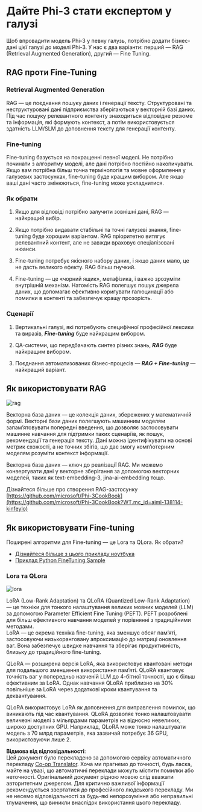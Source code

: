 <!--
CO_OP_TRANSLATOR_METADATA:
{
  "original_hash": "743d7e9cb9c4e8ea642d77bee657a7fa",
  "translation_date": "2025-07-09T19:04:31+00:00",
  "source_file": "md/03.FineTuning/LetPhi3gotoIndustriy.md",
  "language_code": "uk"
}
-->
# **Дайте Phi-3 стати експертом у галузі**

Щоб впровадити модель Phi-3 у певну галузь, потрібно додати бізнес-дані цієї галузі до моделі Phi-3. У нас є два варіанти: перший — RAG (Retrieval Augmented Generation), другий — Fine Tuning.

## **RAG проти Fine-Tuning**

### **Retrieval Augmented Generation**

RAG — це поєднання пошуку даних і генерації тексту. Структуровані та неструктуровані дані підприємства зберігаються у векторній базі даних. Під час пошуку релевантного контенту знаходиться відповідне резюме та інформація, які формують контекст, а потім використовується здатність LLM/SLM до доповнення тексту для генерації контенту.

### **Fine-tuning**

Fine-tuning базується на покращенні певної моделі. Не потрібно починати з алгоритму моделі, але дані потрібно постійно накопичувати. Якщо вам потрібна більш точна термінологія та мовне оформлення у галузевих застосунках, fine-tuning буде кращим вибором. Але якщо ваші дані часто змінюються, fine-tuning може ускладнитися.

### **Як обрати**

1. Якщо для відповіді потрібно залучити зовнішні дані, RAG — найкращий вибір.

2. Якщо потрібно видавати стабільні та точні галузеві знання, fine-tuning буде хорошим варіантом. RAG пріоритетно витягує релевантний контент, але не завжди враховує спеціалізовані нюанси.

3. Fine-tuning потребує якісного набору даних, і якщо даних мало, це не дасть великого ефекту. RAG більш гнучкий.

4. Fine-tuning — це «чорний ящик», метафізика, і важко зрозуміти внутрішній механізм. Натомість RAG полегшує пошук джерела даних, що допомагає ефективно коригувати галюцинації або помилки в контенті та забезпечує кращу прозорість.

### **Сценарії**

1. Вертикальні галузі, які потребують специфічної професійної лексики та виразів, ***Fine-tuning*** буде найкращим вибором.

2. QA-системи, що передбачають синтез різних знань, ***RAG*** буде найкращим вибором.

3. Поєднання автоматизованих бізнес-процесів — ***RAG + Fine-tuning*** — найкращий варіант.

## **Як використовувати RAG**

![rag](../../../../imgs/03/intro/rag.png)

Векторна база даних — це колекція даних, збережених у математичній формі. Векторні бази даних полегшують машинним моделям запам’ятовувати попередні введення, що дозволяє застосовувати машинне навчання для підтримки таких сценаріїв, як пошук, рекомендації та генерація тексту. Дані можна ідентифікувати на основі метрик схожості, а не точних збігів, що дає змогу комп’ютерним моделям розуміти контекст інформації.

Векторна база даних — ключ до реалізації RAG. Ми можемо конвертувати дані у векторне зберігання за допомогою векторних моделей, таких як text-embedding-3, jina-ai-embedding тощо.

Дізнайтеся більше про створення RAG-застосунку [https://github.com/microsoft/Phi-3CookBook](https://github.com/microsoft/Phi-3CookBook?WT.mc_id=aiml-138114-kinfeylo)

## **Як використовувати Fine-tuning**

Поширені алгоритми для Fine-tuning — це Lora та QLora. Як обрати?
- [Дізнайтеся більше з цього прикладу ноутбука](../../../../code/04.Finetuning/Phi_3_Inference_Finetuning.ipynb)
- [Приклад Python FineTuning Sample](../../../../code/04.Finetuning/FineTrainingScript.py)

### **Lora та QLora**

![lora](../../../../imgs/03/intro/qlora.png)

LoRA (Low-Rank Adaptation) та QLoRA (Quantized Low-Rank Adaptation) — це техніки для тонкого налаштування великих мовних моделей (LLM) за допомогою Parameter Efficient Fine Tuning (PEFT). PEFT розроблені для більш ефективного навчання моделей у порівнянні з традиційними методами.  
LoRA — це окрема техніка fine-tuning, яка зменшує обсяг пам’яті, застосовуючи низькоранговану апроксимацію до матриці оновлення ваг. Вона забезпечує швидке навчання та зберігає продуктивність, близьку до традиційного fine-tuning.

QLoRA — розширена версія LoRA, яка використовує квантовані методи для подальшого зменшення використання пам’яті. QLoRA квантовує точність ваг у попередньо навченій LLM до 4-бітної точності, що є більш ефективним за LoRA. Однак навчання QLoRA приблизно на 30% повільніше за LoRA через додаткові кроки квантування та деквантування.

QLoRA використовує LoRA як доповнення для виправлення помилок, що виникають під час квантування. QLoRA дозволяє тонко налаштовувати величезні моделі з мільярдами параметрів на відносно невеликих, широко доступних GPU. Наприклад, QLoRA може тонко налаштувати модель з 70 млрд параметрів, яка зазвичай потребує 36 GPU, використовуючи лише 2.

**Відмова від відповідальності**:  
Цей документ було перекладено за допомогою сервісу автоматичного перекладу [Co-op Translator](https://github.com/Azure/co-op-translator). Хоча ми прагнемо до точності, будь ласка, майте на увазі, що автоматичні переклади можуть містити помилки або неточності. Оригінальний документ рідною мовою слід вважати авторитетним джерелом. Для критично важливої інформації рекомендується звертатися до професійного людського перекладу. Ми не несемо відповідальності за будь-які непорозуміння або неправильні тлумачення, що виникли внаслідок використання цього перекладу.
